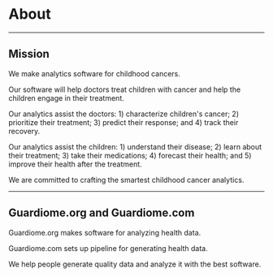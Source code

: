 # About

---

## Mission

We make analytics software for childhood cancers.

Our software will help doctors treat children with cancer and help the children engage in their treatment.

Our analytics assist the doctors: 1) characterize children's cancer; 2) prioritize their treatment; 3) predict their response; and 4) track their recovery.

Our analytics assist the children: 1) understand their disease; 2) learn about their treatment; 3) take their medications; 4) forecast their health; and 5) improve their health after the treatment.

We are committed to crafting the smartest childhood cancer analytics.

---

## Guardiome.org and Guardiome.com

Guardiome.org makes software for analyzing health data.

Guardiome.com sets up pipeline for generating health data.

We help people generate quality data and analyze it with the best software.
